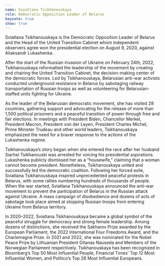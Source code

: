 ```yaml
---
name: Svyatlana Tsikhanouskaya
role: Democratic Opposition Leader of Belarus
keynote: true
show: true
---
```


Sviatlana Tsikhanouskaya is the Democratic Opposition Leader of Belarus and the Head of the United Transition Cabinet whom independent observers agree won the presidential election on August 9, 2020, against Aliaksandr Lukashenka.

After the start of the Russian invasion of Ukraine on February 24th, 2022, Tsikhanouskaya reformatted the leadership of the movement by creating and chairing the United Transition Cabinet, the decision-making center of the democratic forces. Led by Tsikhanouskaya, Belarusian anti-war activists conducted underground resistance in Belarus by sabotaging railway transportation of Russian troops as well as volunteering for Belarusian-staffed units fighting for Ukraine.

As the leader of the Belarusian democratic movement, she has visited 28 countries, gathering support and advocating for the release of more than 1,500 political prisoners and a peaceful transition of power through free and fair elections. In meetings with President Biden, Chancellor Merkel, President Macron, President von der Leyen, President Charles Michel, Prime Minister Trudeau and other world leaders, Tsikhanouskaya emphasized the need for a braver response to the actions of the Lukashenka regime.

Tsikhanouskaya’s story began when she entered the race after her husband Siarhei Tsikhanouski was arrested for voicing his presidential aspirations. Lukashenka publicly dismissed her as a “housewife,” claiming that a woman cannot become president. Nonetheless, Tsikhanouskaya united and successfully led the democratic coalition. Following her forced exile, Sviatlana Tsikhanouskaya inspired unprecedented peaceful protests in Belarus, with some rallies numbering hundreds of thousands of people. When the war started, Sviatlana Tsikhanouskaya announced the anti-war movement to prevent the participation of Belarus in the Russian attack against Ukraine. A mass campaign of disobedience and dozens of acts of sabotage took place aimed at stopping Russian troops from entering Ukraine from Belarus territory.

In 2020–2022, Sviatlana Tsikhanouskaya became a global symbol of the peaceful struggle for democracy and strong female leadership. Among dozens of distinctions, she received the Sakharov Prize awarded by the European Parliament, the 2022 International Four Freedoms Award, and the Charlemagne Prize. In 2021 and 2022, she was nominated for the Nobel Peace Prize by Lithuanian President Gitanas Nauseda and Members of the Norwegian Parliament respectively. Tsikhanouskaya has been recognized in Bloomberg’s Top 50 Most Influential People, Financial Times’ Top 12 Most Influential Women, and Politico’s Top 28 Most Influential Europeans.
